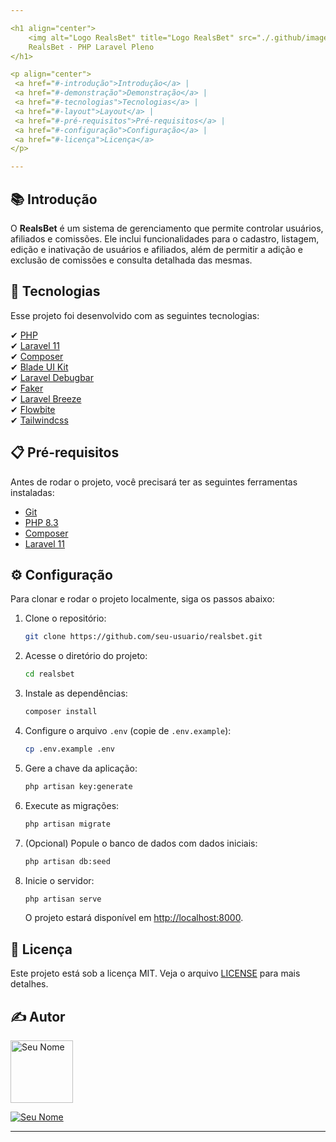 ```yaml
---

<h1 align="center">
    <img alt="Logo RealsBet" title="Logo RealsBet" src="./.github/images/logo-realsbet.svg" />
    RealsBet - PHP Laravel Pleno
</h1>

<p align="center">
 <a href="#-introdução">Introdução</a> |
 <a href="#-demonstração">Demonstração</a> |
 <a href="#-tecnologias">Tecnologias</a> |
 <a href="#-layout">Layout</a> |
 <a href="#-pré-requisitos">Pré-requisitos</a> |
 <a href="#-configuração">Configuração</a> |
 <a href="#-licença">Licença</a>
</p>

---
```


## 📚 Introdução

O **RealsBet** é um sistema de gerenciamento que permite controlar usuários, afiliados e comissões. Ele inclui funcionalidades para o cadastro, listagem, edição e inativação de usuários e afiliados, além de permitir a adição e exclusão de comissões e consulta detalhada das mesmas.

## 🚀 Tecnologias

Esse projeto foi desenvolvido com as seguintes tecnologias:

✔ [PHP](https://www.php.net/)  
✔ [Laravel 11](https://laravel.com/docs/11.x)  
✔ [Composer](https://getcomposer.org/)  
✔ [Blade UI Kit](https://blade-ui-kit.com/)  
✔ [Laravel Debugbar](https://github.com/barryvdh/laravel-debugbar)  
✔ [Faker](https://github.com/fakerphp/faker)  
✔ [Laravel Breeze](https://laravel.com/docs/11.x/starter-kits#breeze)  
✔ [Flowbite](https://flowbite.com/)  
✔ [Tailwindcss](https://tailwindcss.com/)  

## 📋 Pré-requisitos

Antes de rodar o projeto, você precisará ter as seguintes ferramentas instaladas:

* [Git](https://git-scm.com)
* [PHP 8.3](https://www.php.net/)
* [Composer](https://getcomposer.org/)
* [Laravel 11](https://laravel.com/docs/11.x)

## ⚙ Configuração

Para clonar e rodar o projeto localmente, siga os passos abaixo:

1. Clone o repositório:
   ```bash
   git clone https://github.com/seu-usuario/realsbet.git
   ```

2. Acesse o diretório do projeto:
   ```bash
   cd realsbet
   ```

3. Instale as dependências:
   ```bash
   composer install
   ```

4. Configure o arquivo `.env` (copie de `.env.example`):
   ```bash
   cp .env.example .env
   ```

5. Gere a chave da aplicação:
   ```bash
   php artisan key:generate
   ```

6. Execute as migrações:
   ```bash
   php artisan migrate
   ```

7. (Opcional) Popule o banco de dados com dados iniciais:
   ```bash
   php artisan db:seed
   ```

8. Inicie o servidor:
   ```bash
   php artisan serve
   ```

   O projeto estará disponível em [http://localhost:8000](http://localhost:8000).

## 📝 Licença

Este projeto está sob a licença MIT. Veja o arquivo [LICENSE](LICENSE) para mais detalhes.

## ✍ Autor

<img alt="Seu Nome" title="Seu Nome" src="https://github.com/allanrodriguesmachado.png" width="100">

<p align="left">
    <a href="https://www.linkedin.com/in/allanrodriguesmachado/" target="_blank">
        <img align="center" src="https://img.shields.io/badge/LinkedIn-%230077B5?style=for-the-badge&logo=linkedin&logoColor=white" alt="Seu Nome" />
    </a>
</p>


---